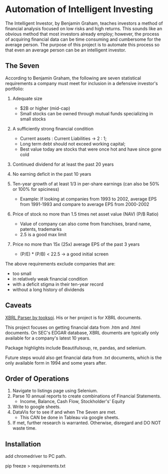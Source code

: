 # Automation of Intelligent Investing

The Intelligent Investor, by Benjamin Graham, teaches investors a method of financial analysis focused on low risks and
high returns. This sounds like an obvious method that most investors already employ; however, the process of acquiring
financial data can be time consuming and cumbersome for the average person. The purpose of this project is to automate
this process so that even an average person can be an intelligent investor.

## The Seven

According to Benjamin Graham, the following are seven statistical requirements a company must meet for inclusion in a 
defensive investor's portfolio:

1. Adequate size
    - $2B or higher (mid-cap)
    - Small stocks can be owned through mutual funds specializing in small stocks

2. A sufficiently strong financial condition
    - Current assets : Current Liabilities -> 2 : 1;
    - Long term debt should not exceed working capital;
    - Best value today are stocks that were once hot and have since gone cold

3. Continued dividend for at least the past 20 years

4. No earning deficit in the past 10 years

5. Ten-year growth of at least 1/3 in per-share earnings (can also be 50% or 100% for spiciness)
    - Example: If looking at companies from 1993 to 2002, average EPS from 1991-1993 and compare to average EPS from 
    2000-2002

6. Price of stock no more than 1.5 times net asset value (NAV) (P/B Ratio)
    - Value of company can also come from franchises, brand name, patents, trademarks
    - 2.5 is a good max limit

7. Price no more than 15x (25x) average EPS of the past 3 years
    - (P/E) * (P/B) < 22.5 -> a good initial screen

The above requirements exclude companies that are:
- too small
- in relatively weak financial condition
- with a deficit stigma in their ten-year record
- without a long history of dividends

## Caveats

[XBRL Parser by tooksoi](https://github.com/tooksoi/ScraXBRL). His or her project is for XBRL documents.

This project focuses on getting financial data from .htm and .html documents. On SEC's EDGAR database, XBRL douments 
are typically only available for a company's latest 10 years.

Package highlights include Beautifulsoup, re, pandas, and selenium.

Future steps would also get financial data from .txt documents, which is the only available form in 1994 and some years 
after.

## Order of Operations

1. Navigate to listings page using Selenium.
2. Parse 10 annual reports to create combinations of Financial Statements.
    - Income, Balance, Cash Flow, Stockholder's' Equity
3. Write to google sheets. 
4. DataVis for to see if and when The Seven are met. 
    - This CAN be done in Tableau via google sheets.
5. If met, further research is warranted. Otherwise, disregard and DO NOT waste time.

## Installation

add chromedriver to PC path.

pip freeze > requirements.txt